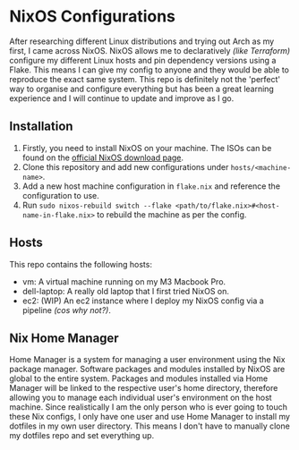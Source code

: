 # NixOS Configurations
After researching different Linux distributions and trying out Arch as my first, I came across NixOS. NixOS allows me to declaratively *(like Terraform)* configure my different Linux hosts and pin dependency versions using a Flake. This means I can give my config to anyone and they would be able to reproduce the exact same system. This repo is definitely not the 'perfect' way to organise and configure everything but has been a great learning experience and I will continue to update and improve as I go.

## Installation
1) Firstly, you need to install NixOS on your machine. The ISOs can be found on the [official NixOS download page](https://nixos.org/download/).
2) Clone this repository and add new configurations under `hosts/<machine-name>`.
3) Add a new host machine configuration in `flake.nix` and reference the configuration to use.
4) Run `sudo nixos-rebuild switch --flake <path/to/flake.nix>#<host-name-in-flake.nix>` to rebuild the machine as per the config.

## Hosts
This repo contains the following hosts:
- vm: A virtual machine running on my M3 Macbook Pro.
- dell-laptop: A really old laptop that I first tried NixOS on.
- ec2: (WIP) An ec2 instance where I deploy my NixOS config via a pipeline *(cos why not?)*.

## Nix Home Manager
Home Manager is a system for managing a user environment using the Nix package manager. Software packages and modules installed by NixOS are global to the entire system. Packages and modules installed via Home Manager will be linked to the respective user's home directory, therefore allowing you to manage each individual user's environment on the host machine. Since realistically I am the only person who is ever going to touch these Nix configs, I only have one user and use Home Manager to install my dotfiles in my own user directory. This means I don't have to manually clone my dotfiles repo and set everything up.
